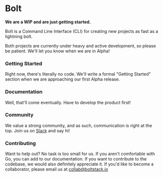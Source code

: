 # Bolt

**We are a WIP and are just getting started.**

Bolt is a Command Line Interface (CLI) for creating new projects as fast as a lightning bolt.

<!-- We also have a GUI for you to take advantage of. You can learn more <a href="https://github.com/boltstack/bolt-gui">here.</a> -->

Both projects are currently under heavy and active development, so please be patient. We'll let you know when we are in Alpha!

### Getting Started

Right now, there's literally no code. We'll write a formal "Getting Started" section when we are approaching our first Alpha release.

### Documentation

Well, that'll come eventually. Have to develop the product first!

### Community

We value a strong community, and as such, communication is right at the top. Join us on <a href="#">Slack</a> and say hi!


### Contributing

Want to help out? No task is too small for us. If you aren't comfortable with Go, you can add to our documentation. If you want to contribute to the codebase, we would also definitely appreciate it. If you'd like to become a collaborator, please email us at <a href="#">collab@boltstack.io</a>